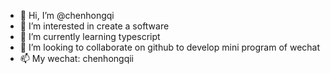 - 👋 Hi, I’m @chenhongqi
- 👀 I’m interested in create a software
- 🌱 I’m currently learning typescript
- 💞️ I’m looking to collaborate on github to develop mini program of wechat
- 📫 My wechat: chenhongqii

<!---
chenhongqi/chenhongqi is a ✨ special ✨ repository because its `README.md` (this file) appears on your GitHub profile.
You can click the Preview link to take a look at your changes.
--->
